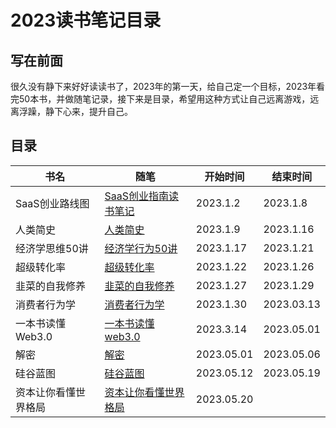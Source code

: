 # 2023读书笔记目录

## 写在前面

很久没有静下来好好读读书了，2023年的第一天，给自己定一个目标，2023年看完50本书，并做随笔记录，接下来是目录，希望用这种方式让自己远离游戏，远离浮躁，静下心来，提升自己。

## 目录

| 书名          | 随笔                             | 开始时间       | 结束时间       |
|-------------|--------------------------------|------------|------------|
| SaaS创业路线图   | [SaaS创业指南读书笔记](./SaaS创业路线图.md) | 2023.1.2   | 2023.1.8   |
| 人类简史        | [人类简史](./人类简史.md)              | 2023.1.9   | 2023.1.16  |
| 经济学思维50讲    | [经济学行为50讲](./经济学行为50讲.md)      | 2023.1.17  | 2023.1.21  |
| 超级转化率       | [超级转化率](./超级转化率.md)            | 2023.1.22  | 2023.1.26  |
| 韭菜的自我修养     | [韭菜的自我修养](./韭菜的自我修养.md)        | 2023.1.27  | 2023.1.29  |
| 消费者行为学      | [消费者行为学](./消费者行为学.md)          | 2023.1.30  | 2023.03.13 |
| 一本书读懂Web3.0 | [一本书读懂web3.0](./一本书读懂web3.md)  | 2023.3.14  | 2023.05.01 |
| 解密          | [解密](./解密.md)                  | 2023.05.01 | 2023.05.06 |
| 硅谷蓝图        | [硅谷蓝图](./硅谷蓝图.md)              | 2023.05.12 | 2023.05.19 |
| 资本让你看懂世界格局  | [资本让你看懂世界格局](./资本让你看懂世界格局.md)  | 2023.05.20 |            |




